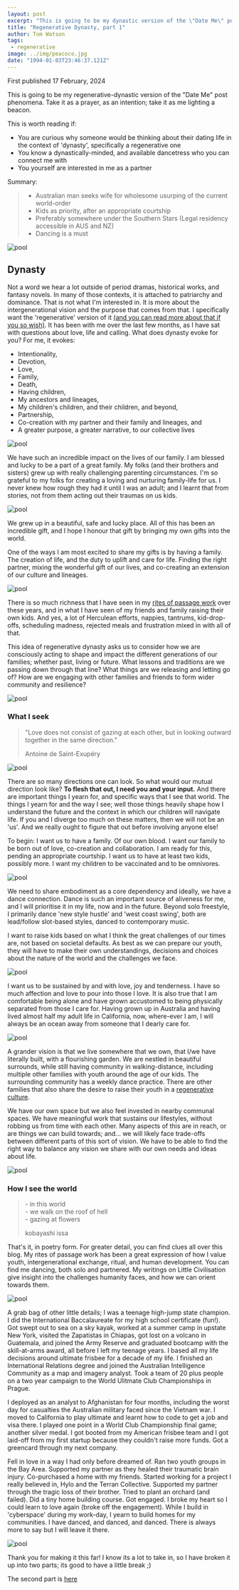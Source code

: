 ```yaml
---
layout: post
excerpt: "This is going to be my dynastic version of the \"Date Me\" post phenonema. My prayer, my intention for the future"
title: "Regenerative Dynasty, part 1"
author: Tom Watson
tags:
 - regenerative
image: ../img/peacoco.jpg
date: "1994-01-03T23:46:37.121Z"
---
```


First published 17 February, 2024

This is going to be my regenerative-dynastic version of the "Date Me" post phenomena. Take it as a prayer, as an intention; take it as me lighting a beacon.


This is worth reading if:
- You are curious why someone would be thinking about their dating life in the context of 'dynasty', specifically a regenerative one
- You know a dynastically-minded, and available dancetress who you can connect me with
- You yourself are interested in me as a partner


Summary:
> - Australian man seeks wife for wholesome usurping of the current world-order
> - Kids as priority, after an appropriate courtship
> - Preferably somewhere under the Southern Stars (Legal residency accessible in AUS and NZ)
> - Dancing is a must


![pool](img/last-days.png)


## Dynasty


Not a word we hear a lot outside of period dramas, historical works, and fantasy novels. In many of those contexts, it is attached to patriarchy and dominance. That is not what I'm interested in. It is more about the intergenerational vision and the purpose that comes from that. I specifically want the 'regenerative' version of it [(and you can read more about that if you so wish)](http://localhost:8000/regen/regenerative-culture/). It has been with me over the last few months, as I have sat with questions about love, life and calling. What does dynasty evoke for you? For me, it evokes:
- Intentionality,
- Devotion,
- Love,
- Family,
- Death,
- Having children,
- My ancestors and lineages,
- My children's children, and their children, and beyond,
- Partnership,
- Co-creation with my partner and their family and lineages, and
- A greater purpose, a greater narrative, to our collective lives


![pool](img/IMG_8067.jpeg)


We have such an incredible impact on the lives of our family. I am blessed and lucky to be a part of a great family. My folks (and their brothers and sisters) grew up with really challenging parenting circumstances. I'm so grateful to my folks for creating a loving and nurturing family-life for us. I never knew how rough they had it until I was an adult; and I learnt that from stories, not from them acting out their traumas on us kids.


![pool](img/IMG_7957.jpeg)


We grew up in a beautiful, safe and lucky place. All of this has been an incredible gift, and I hope I honour that gift by bringing my own gifts into the world.


One of the ways I am most excited to share my gifts is by having a family. The creation of life, and the duty to uplift and care for life. Finding the right partner, mixing the wonderful gift of our lives, and co-creating an extension of our culture and lineages.


![pool](img/coba-2.jpg)


There is so much richness that I have seen in my [rites of passage work](twicefire.com/tags/rites-of-passage) over these years, and in what I have seen of my friends and family raising their own kids. And yes, a lot of Herculean efforts, nappies, tantrums, kid-drop-offs, scheduling madness, rejected meals and frustration mixed in with all of that.


This idea of regenerative dynasty asks us to consider how we are consciously acting to shape and impact the different generations of our families; whether past, living or future. What lessons and traditions are we passing down through that line? What things are we releasing and letting go of? How are we engaging with other families and friends to form wider community and resilience?


![pool](img/IMG_8180.jpeg)


### What I seek


> "Love does not consist of gazing at each other, but in looking outward together in the same direction."
>
> Antoine de Saint-Exupéry


![pool](img/hg.JPG)


There are so many directions one can look. So what would our mutual direction look like? **To flesh that out, I need you and your input.** And there are important things I yearn for, and specific ways that I see that world. The things I yearn for and the way I see; well those things heavily shape how I understand the future and the context in which our children will navigate life. If you and I diverge too much on these matters, then we will not be an 'us'. And we really ought to figure that out before involving anyone else!


To begin: I want us to have a family. Of our own blood. I want our family to be born out of love, co-creation and collaboration. I am ready for this, pending an appropriate courtship. I want us to have at least two kids, possibly more. I want my children to be vaccinated and to be omnivores.


![pool](img/spread-cloud.jpg)


We need to share embodiment as a core dependency and ideally, we have a dance connection. Dance is such an important source of aliveness for me, and I will prioritise it in my life, now and in the future. Beyond solo freestyle, I primarily dance 'new style hustle' and 'west coast swing', both are lead/follow slot-based styles, danced to contemporary music.


I want to raise kids based on what I think the great challenges of our times are, not based on societal defaults. As best as we can prepare our youth, they will have to make their own understandings, decisions and choices about the nature of the world and the challenges we face.


![pool](img/tulum-phoenix.jpg)


I want us to be sustained by and with love, joy and tenderness. I have so much affection and love to pour into those I love. It is also true that I am comfortable being alone and have grown accustomed to being physically separated from those I care for. Having grown up in Australia and having lived almost half my adult life in California, now, where-ever I am, I will always be an ocean away from someone that I dearly care for.


![pool](img/bronte-north.jpg)


A grander vision is that we live somewhere that we own, that I/we have literally built, with a flourishing garden. We are nestled in beautiful surrounds, while still having community in walking-distance, including multiple other families with youth around the age of our kids. The surrounding community has a weekly dance practice. There are other families that also share the desire to raise their youth in a [regenerative culture](https://twicefire.com/regen/regenerative-culture/).

We have our own space but we also feel invested in nearby communal spaces. We have meaningful work that sustains our lifestyles, without robbing us from time with each other. Many aspects of this are in reach, or are things we can build towards; and... we will likely face trade-offs between different parts of this sort of vision. We have to be able to find the right way to balance any vision we share with our own needs and ideas about life.


![pool](img/birdie.jpg)


### How I see the world


> \- in this world  
> \- we walk on the roof of hell  
> \- gazing at flowers
>
> kobayashi issa


That's it, in poetry form. For greater detail, you can find clues all over this blog. My rites of passage work has been a great expression of how I value youth, intergenerational exchange, ritual, and human development. You can find me dancing, both solo and partnered. My writings on Little Civilisation give insight into the challenges humanity faces, and how we can orient towards them.


![pool](img/the-city.JPG)


A grab bag of other little details; I was a teenage high-jump state champion. I did the International Baccalaureate for my high school certificate (fun!). Got swept out to sea on a sky kayak, worked at a summer camp in upstate New York, visited the Zapatistas in Chiapas, got lost on a volcano in Guatemala, and joined the Army Reserve and graduated bootcamp with the skill-at-arms award, all before I left my teenage years. I based all my life decisions around ultimate frisbee for a decade of my life. I finished an International Relations degree and joined the Australian Intelligence Community as a map and imagery analyst. Took a team of 20 plus people on a two year campaign to the World Ulitmate Club Championships in Prague.

I deployed as an analyst to Afghanistan for four months, including the worst day for casualties the Australian military faced since the Vietnam war. I moved to California to play ultimate and learnt how to code to get a job and visa there. I played one point in a World Club Championship final game; another silver medal. I got booted from my American frisbee team and I got laid-off from my first startup because they couldn't raise more funds. Got a greencard through my next company.

Fell in love in a way I had only before dreamed of. Ran two youth groups in the Bay Area. Supported my partner as they healed their traumatic brain injury. Co-purchased a home with my friends. Started working for a project I really believed in, Hylo and the Terran Collective. Supported my partner through the tragic loss of their brother. Tried to plant an orchard (and failed). Did a tiny home building course. Got engaged. I broke my heart so I could learn to love again (broke off the engagement). While I build in 'cyberspace' during my work-day, I yearn to build homes for my communities. I have danced, and danced, and danced. There is always more to say but I will leave it there.


![pool](img/park.JPG)

Thank you for making it this far! I know its a lot to take in, so I have broken it up into two parts; its good to have a little break ;)

The second part is [here](https://twicefire.com/regen/dynasty2/)